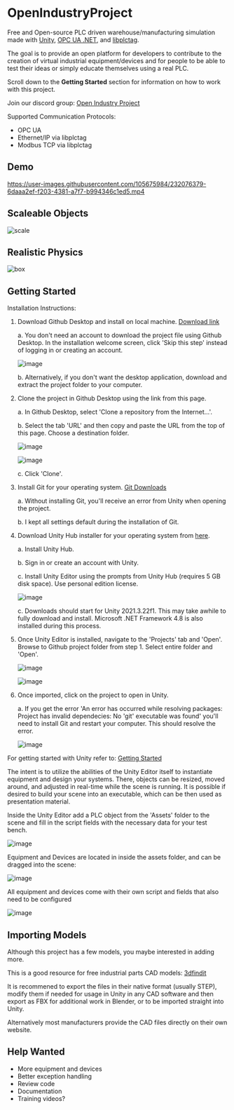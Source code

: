 # OpenIndustryProject

Free and Open-source PLC driven warehouse/manufacturing simulation made with [Unity](https://unity.com/), [OPC UA .NET](https://github.com/OPCFoundation/UA-.NETStandard), and [libplctag](https://github.com/libplctag/libplctag). 

The goal is to provide an open platform for developers to contribute to the creation of virtual industrial equipment/devices and for people to be able to test their ideas or simply educate themselves using a real PLC.

Scroll down to the **Getting Started** section for information on how to work with this project. 

Join our discord group: [Open Industry Project](https://discord.gg/ACRPr6sBpH)

Supported Communication Protocols:

- OPC UA 
- Ethernet/IP via libplctag
- Modbus TCP via libplctag

## Demo

https://user-images.githubusercontent.com/105675984/232076379-6daaa2ef-f203-4381-a7f7-b994346c1ed5.mp4

## Scaleable Objects 

![scale](https://user-images.githubusercontent.com/105675984/228063593-c49b5f93-1ecf-47da-bb42-fd077a8112ce.gif)

## Realistic Physics

![box](https://user-images.githubusercontent.com/105675984/228373219-b74487d8-7b1b-4008-a998-6d3e4f1197f7.gif)

## Getting Started

Installation Instructions:

1. Download Github Desktop and install on local machine. [Download link](https://desktop.github.com/)

	a. You don't need an account to download the project file using Github Desktop. In the installation welcome screen, click 'Skip this step' instead of logging in or creating an account.

	![image](https://user-images.githubusercontent.com/131540786/233792831-d851df0b-e585-4a0f-b43f-aecbf0facac3.png)

	b. Alternatively, if you don't want the desktop application, download and extract the project folder to your computer. 

2. Clone the project in Github Desktop using the link from this page.

	a. In Github Desktop, select 'Clone a repository from the Internet...'. 

	b. Select the tab 'URL' and then copy and paste the URL from the top of this page. Choose a destination folder.

	![image](https://user-images.githubusercontent.com/131540786/233792833-7f62ce6f-0b0b-4251-9d4b-49ba2493a802.png)

	![image](https://user-images.githubusercontent.com/131540786/233792834-c83f14fd-d1c3-45a2-8377-71d74dc88e10.png)

	c. Click 'Clone'.

3. Install Git for your operating system. [Git Downloads](https://git-scm.com/downloads)

	a. Without installing Git, you'll receive an error from Unity when opening the project.

	b. I kept all settings default during the installation of Git.

4. Download Unity Hub installer for your operating system from [here](https://unity.com/download).

	a. Install Unity Hub. 

	b. Sign in or create an account with Unity. 

	c. Install Unity Editor using the prompts from Unity Hub (requires 5 GB disk space). Use personal edition license.

	![image](https://user-images.githubusercontent.com/131540786/233792836-65536a95-f8ff-477f-8782-a7aec40f96cf.png)

	c. Downloads should start for Unity 2021.3.22f1. This may take awhile to fully download and install. Microsoft .NET Framework 4.8 is also installed during this process.

5. Once Unity Editor is installed, navigate to the 'Projects' tab and 'Open'. Browse to Github project folder from step 1. Select entire folder and 'Open'.

	![image](https://user-images.githubusercontent.com/131540786/233792840-f17c4c5a-adb9-4b56-a709-38b9710b558e.png)

	![image](https://user-images.githubusercontent.com/131540786/233792841-9310017d-d817-422c-b059-433154a44d92.png)

6. Once imported, click on the project to open in Unity.

	a. If you get the error 'An error has occurred while resolving packages: Project has invalid dependecies: No 'git' executable was found' you'll need to install Git and restart your computer. This should resolve the error.

	![image](https://user-images.githubusercontent.com/131540786/233792845-d27d7b22-0b05-4940-8a7e-254d3c3806b9.png)


For getting started with Unity refer to: [Getting Started](https://docs.unity3d.com/560/Documentation/Manual/GettingStarted.html)

The intent is to utilize the abilities of the Unity Editor itself to instantiate equipment and design your systems. There, objects can be resized, moved around, and adjusted in real-time while the scene is running. It is possible if desired to build your scene into an executable, which can be then used as presentation material. 

Inside the Unity Editor add a PLC object from the 'Assets' folder to the scene and fill in the script fields with the necessary data for your test bench. 

![image](https://user-images.githubusercontent.com/105675984/218582555-4a450d03-8b2e-499c-b1ca-a4e286d686b8.png)

Equipment and Devices are located in inside the assets folder, and can be dragged into the scene:

![image](https://user-images.githubusercontent.com/105675984/232112274-dd880d11-418c-4ab2-97de-e01b064a951b.png)

All equipment and devices come with their own script and fields that also need to be configured

![image](https://user-images.githubusercontent.com/105675984/218584052-5b67fdb5-4e44-461f-a5f4-87fe4ebe888d.png)

## Importing Models

Although this project has a few models, you maybe interested in adding more. 

This is a good resource for free industrial parts CAD models: [3dfindit](https://www.3dfindit.com/en/)

It is recommened to export the files in their native format (usually STEP), modify them if needed for usage in Unity in any CAD software and then export as FBX for additional work in Blender, or to be imported straight into Unity. 

Alternatively most manufacturers provide the CAD files directly on their own website. 

## Help Wanted

- More equipment and devices
- Better exception handling
- Review code
- Documentation
- Training videos?


